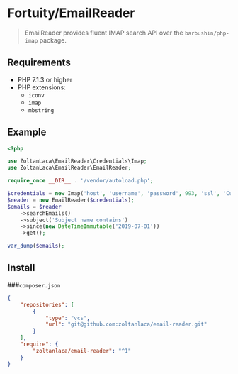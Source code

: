 # Fortuity/EmailReader

> EmailReader provides fluent IMAP search API over the ```barbushin/php-imap``` package.

## Requirements

 - PHP 7.1.3 or higher
 - PHP extensions:
   - ```iconv```
   - ```imap```
   - ```mbstring```

## Example

```php
<?php

use ZoltanLaca\EmailReader\Credentials\Imap;
use ZoltanLaca\EmailReader\EmailReader;

require_once __DIR__ . '/vendor/autoload.php';

$credentials = new Imap('host', 'username', 'password', 993, 'ssl', 'Custom.Folder');
$reader = new EmailReader($credentials);
$emails = $reader
    ->searchEmails()
    ->subject('Subject name contains')
    ->since(new DateTimeImmutable('2019-07-01'))
    ->get();

var_dump($emails);
```

## Install

###```composer.json```

```json
{
    "repositories": [
        {
            "type": "vcs",
            "url": "git@github.com:zoltanlaca/email-reader.git"
        }
    ],
    "require": {
        "zoltanlaca/email-reader": "^1"
    }
}
```
